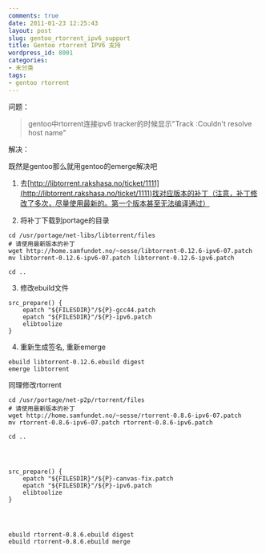 ```yaml
---
comments: true
date: 2011-01-23 12:25:43
layout: post
slug: gentoo_rtorrent_ipv6_support
title: Gentoo rtorrent IPV6 支持
wordpress_id: 8001
categories:
- 未分类
tags:
- gentoo rtorrent
---
```


问题：




> gentoo中rtorrent连接ipv6 tracker的时候显示"Track :Couldn't resolve host name"




解决：




既然是gentoo那么就用gentoo的emerge解决吧






  1. 去[http://libtorrent.rakshasa.no/ticket/1111](http://libtorrent.rakshasa.no/ticket/1111)找对应版本的补丁（注意，补丁修改了多次，尽量使用最新的。第一个版本甚至无法编译通过）


  2. 将补丁下载到portage的目录


    
    cd /usr/portage/net-libs/libtorrent/files
    # 请使用最新版本的补丁
    wget http://home.samfundet.no/~sesse/libtorrent-0.12.6-ipv6-07.patch
    mv libtorrent-0.12.6-ipv6-07.patch libtorrent-0.12.6-ipv6.patch
    
    cd ..



  3. 修改ebuild文件


    
    src_prepare() {
        epatch "${FILESDIR}"/${P}-gcc44.patch
        epatch "${FILESDIR}"/${P}-ipv6.patch
        elibtoolize
    }



  4. 重新生成签名, 重新emerge


    
    ebuild libtorrent-0.12.6.ebuild digest
    emerge libtorrent











同理修改rtorrent



    
    cd /usr/portage/net-p2p/rtorrent/files
    # 请使用最新版本的补丁
    wget http://home.samfundet.no/~sesse/rtorrent-0.8.6-ipv6-07.patch
    mv rtorrent-0.8.6-ipv6-07.patch rtorrent-0.8.6-ipv6.patch
    
    cd ..



    
    src_prepare() {
        epatch "${FILESDIR}"/${P}-canvas-fix.patch
        epatch "${FILESDIR}"/${P}-ipv6.patch
        elibtoolize
    }



    
    ebuild rtorrent-0.8.6.ebuild digest
    ebuild rtorrent-0.8.6.ebuild merge



